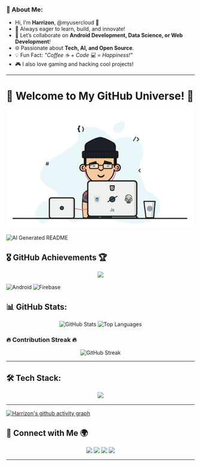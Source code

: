 ### 🚀 About Me:
- Hi, I’m **Harrizon**, @myusercloud 🌟
- 🌱 Always eager to learn, build, and innovate!
- 👯 Let’s collaborate on **Android Development, Data Science, or Web Development**!
- 🌐 Passionate about **Tech, AI, and Open Source**.
- 💡 Fun Fact: *"Coffee ☕ + Code 💻 = Happiness!"*
- 🎮 I also love gaming and hacking cool projects!

---

# 🎉 Welcome to My GitHub Universe! 🚀

![Cool GIF](68747470733a2f2f6d69726f2e6d656469756d2e636f6d2f6d61782f313336302f302a37513379765349765f7430696f4a2d5a2e676966.gif)

![AI Generated README](https://readme-jokes.vercel.app/api?theme=radical)
## 🎖️ GitHub Achievements 🏆


<div align="center">
  <img src="https://github-profile-trophy.vercel.app/?username=myusercloud&theme=tokyonight&no-frame=true" />
</div>

![Android](https://img.shields.io/badge/Android-3DDC84?style=for-the-badge&logo=android&logoColor=white)
![Firebase](https://img.shields.io/badge/Firebase-FFCA28?style=for-the-badge&logo=firebase&logoColor=black)


## 📊 GitHub Stats:
<div align="center">
  <img src="https://github-readme-stats.vercel.app/api?username=myusercloud&show_icons=true&theme=radical&count_private=true" height="160" alt="GitHub Stats" />
  <img src="https://github-readme-stats.vercel.app/api/top-langs/?username=myusercloud&layout=compact&theme=radical" height="160" alt="Top Languages" />
</div>

### 🔥 Contribution Streak 🔥
<div align="center">
  <img src="https://github-readme-streak-stats.herokuapp.com/?user=myusercloud&theme=radical" height="160" alt="GitHub Streak" />
</div>

---

## 🛠️ Tech Stack:
<div align="center">
  <img src="https://skillicons.dev/icons?i=js,ts,react,html,css,python,csharp,nodejs,mongodb,androidstudio,firebase" height="50" /></div>
  


---
[![Harrizon's github activity graph](https://github-readme-activity-graph.vercel.app/graph?username=myusercloud&bg_color=2d1a77&color=ffffff&line=ca1102&point=ffffff&area=true&hide_border=true)](https://github.com/ashutosh00710/github-readme-activity-graph)

## 📡 Connect with Me 🌍
<div align="center">
  <a href="#"><img src="https://img.shields.io/badge/Youtube-%23FF0000.svg?style=for-the-badge&logo=youtube&logoColor=white" /></a>
  <a href="#"><img src="https://img.shields.io/badge/Instagram-%23E4405F.svg?style=for-the-badge&logo=instagram&logoColor=white" /></a>
  <a href="#"><img src="https://img.shields.io/badge/Twitter-%231DA1F2.svg?style=for-the-badge&logo=twitter&logoColor=white" /></a>
  <a href="#"><img src="https://img.shields.io/badge/LinkedIn-%230077B5.svg?style=for-the-badge&logo=linkedin&logoColor=white" /></a>
</div>

---


